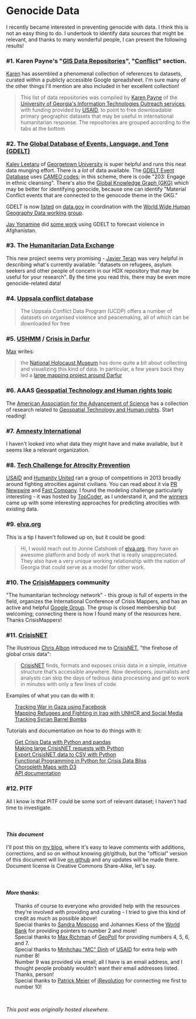 # Genocide Data

<div>
<p>I recently became interested in preventing genocide with data. I think this is not an easy thing to do. I undertook to identify data sources that might be relevant, and thanks to many wonderful people, I can present the following results!</p>
<h3>
<a class="anchor" href="https://github.com/ajschumacher/genocide_data#1-karen-paynes-gis-data-repositories-conflict-section" name="user-content-1-karen-paynes-gis-data-repositories-conflict-section"></a>#1. Karen Payne's "<a href="https://docs.google.com/spreadsheet/ccc?key=0AuApi46szKw4dDhVM1dZNmpld3dIQWdRS2NnRkZDQWc&amp;usp=drive_web#gid=47">GIS Data Repositories</a>", "<a href="https://docs.google.com/spreadsheet/ccc?key=0AuApi46szKw4dDhVM1dZNmpld3dIQWdRS2NnRkZDQWc&amp;usp=drive_web#gid=54">Conflict</a>" section.</h3>
<p><a href="http://www.cviog.uga.edu/faculty-staff/paynek">Karen</a> has assembled a phenomenal collection of references to datasets, curated within a publicly accessible Google spreadsheet. I'm sure many of the other things I'll mention are also included in her excellent collection!</p>
<blockquote><p>This list of data repositories was compiled by <a href="http://www.cviog.uga.edu/faculty-staff/paynek">Karen Payne</a> of the <a href="http://www.cviog.uga.edu/itos">University of Georgia's Information Technologies Outreach services</a>, with funding provided by <a href="http://www.usaid.gov/">USAID</a>, to point to free downloadable primary geographic datasets that may be useful in international humanitarian response. The repositories are grouped according to the tabs at the bottom</p></blockquote>
<h3>
<a class="anchor" href="https://github.com/ajschumacher/genocide_data#2-the-global-database-of-events-language-and-tone-gdelt" name="user-content-2-the-global-database-of-events-language-and-tone-gdelt"></a>#2. The <a href="http://gdeltproject.org/">Global Database of Events, Language, and Tone (GDELT)</a>
</h3>
<p><a href="http://www.kalevleetaru.com/">Kalev Leetaru</a> of <a href="http://www.georgetown.edu/">Georgetown University</a> is super helpful and runs this neat data munging effort. There is a <em>lot</em> of data available. The <a href="http://data.gdeltproject.org/events/index.html">GDELT Event Database</a> uses <a href="http://eventdata.parusanalytics.com/data.dir/cameo.html">CAMEO codes</a>; in this scheme, there is code "203: Engage in ethnic cleansing". There's also the <a href="http://data.gdeltproject.org/gkg/index.html">Global Knowledge Graph (GKG)</a> which may be better for identifying genocide, because one can identify "Material Conflict events that are connected to the genocode theme in the GKG."</p>
<p>GDELT is now <a href="http://catalog.data.gov/dataset/global-database-of-events-language-and-tone-gdelt-project">listed</a> on <a href="http://www.data.gov/">data.gov</a> in coordination with the <a href="https://wwhgd.org/">World Wide Human Geography Data working group</a>.</p>
<p><a href="https://twitter.com/jay_yonamine">Jay Yonamine</a> did <a href="http://jayyonamine.com/?p=645">some work</a> using GDELT to forecast violence in Afghanistan.</p>
<h3>
<a class="anchor" href="https://github.com/ajschumacher/genocide_data#3-the-humanitarian-data-exchange" name="user-content-3-the-humanitarian-data-exchange"></a>#3. The <a href="http://data.hdx.rwlabs.org/">Humanitarian Data Exchange</a>
</h3>
<p>This new project seems very promising - <a href="https://twitter.com/JTeran2000">Javier Teran</a> was very helpful in describing what's currently available: "datasets on refugees, asylum seekers and other people of concern in our HDX repository that may be useful for your research". By the time you read this, there may be even more genocide-related data!</p>
<h3>
<a class="anchor" href="https://github.com/ajschumacher/genocide_data#4-uppsala-conflict-database" name="user-content-4-uppsala-conflict-database"></a>#4. <a href="http://www.pcr.uu.se/research/ucdp/datasets/">Uppsala conflict database</a>
</h3>
<blockquote><p>The Uppsala Conflict Data Program (UCDP) offers a number of datasets on organised violence and peacemaking, all of which can be downloaded for free</p></blockquote>
<h3>
<a class="anchor" href="https://github.com/ajschumacher/genocide_data#5-ushmm--crisis-in-darfur" name="user-content-5-ushmm--crisis-in-darfur"></a>#5. <a href="http://www.ushmm.org/">USHMM</a> / <a href="http://www.ushmm.org/learn/mapping-initiatives/crisis-in-darfur">Crisis in Darfur</a>
</h3>
<p><a href="http://richmanmax.com/">Max</a> writes:</p>
<blockquote><p>the <a href="http://www.ushmm.org/">National Holocaust Museum</a> has done quite a bit about collecting and visualizing this kind of data. In particular, a few years back they led a <a href="http://www.ushmm.org/learn/mapping-initiatives/crisis-in-darfur">large mapping project around Darfur</a></p></blockquote>
<h3>
<a class="anchor" href="https://github.com/ajschumacher/genocide_data#6-aaas-geospatial-technology-and-human-rights-topic" name="user-content-6-aaas-geospatial-technology-and-human-rights-topic"></a>#6. AAAS <a href="http://www.aaas.org/topics/geospatial-technologies-and-human-rights">Geospatial Technology and Human rights topic</a>
</h3>
<p>The <a href="http://www.aaas.org/">American Association for the Advancement of Science</a> has a collection of research related to <a href="http://www.aaas.org/topics/geospatial-technologies-and-human-rights">Geospatial Technology and Human rights</a>. Start reading!</p>
<h3>
<a class="anchor" href="https://github.com/ajschumacher/genocide_data#7-amnesty-international" name="user-content-7-amnesty-international"></a>#7. <a href="http://www.amnesty.org/">Amnesty International</a>
</h3>
<p>I haven't looked into what data they might have and make available, but it seems like a relevant organization.</p>
<h3>
<a class="anchor" href="https://github.com/ajschumacher/genocide_data#8-tech-challenge-for-atrocity-prevention" name="user-content-8-tech-challenge-for-atrocity-prevention"></a>#8. <a href="http://www.thetechchallenge.org/">Tech Challenge for Atrocity Prevention</a>
</h3>
<p><a href="http://www.usaid.gov/">USAID</a> and <a href="http://www.humanityunited.org/">Humanity United</a> ran a group of competitions in 2013 broadly around fighting atrocities against civilians. You can read about it via <a href="http://www.prnewswire.com/news-releases/innovative-thinkers-from-around-the-world-create-new-technologies-for-predicting-mass-atrocities-231592141.html">PR Newswire</a> and <a href="http://www.fastcoexist.com/3022972/when-and-where-will-atrocities-will-occur-this-algorithm-knows">Fast Company</a>. I found the modeling challenge particularly interesting - it was hosted by <a href="http://www.topcoder.com/">TopCoder</a>, as I understand it, and the <a href="http://thetechchallenge.org/winners/model.html">winners</a> came up with some interesting approaches for predicting atrocities with existing data.</p>
<h3>
<a class="anchor" href="https://github.com/ajschumacher/genocide_data#9-elvaorg" name="user-content-9-elvaorg"></a>#9. <a href="http://elva.org/">elva.org</a>
</h3>
<p>This is a tip I haven't followed up on, but it could be good:</p>
<blockquote><p>Hi, I would reach out to Jonne Catshoek of <a href="http://elva.org/">elva.org</a>, they have an awesome platform and body of work that is really unappreciated. They also have a very unique working relationship with the nation of Georgia that could serve as a model for other work.</p></blockquote>
<h3>
<a class="anchor" href="https://github.com/ajschumacher/genocide_data#10-the-crisismappers-community" name="user-content-10-the-crisismappers-community"></a>#10. The <a href="http://crisismappers.net/">CrisisMappers</a> community</h3>
<p>"The humanitarian technology network" - this group is full of experts in the field, organizes the International Conference of Crisis Mappers, and has an active and helpful <a href="https://groups.google.com/forum/#!forum/crisismappers">Google Group</a>. The group is closed membership but welcoming; connecting there is how I found many of the resources here. Thanks CrisisMappers!</p>
<h3>
<a class="anchor" href="https://github.com/ajschumacher/genocide_data#11-crisisnet" name="user-content-11-crisisnet"></a>#11. <a href="http://crisis.net/">CrisisNET</a>
</h3>
<p>The illustrious <a href="https://twitter.com/chrisalbon">Chris Albon</a> introduced me to <a href="http://crisis.net/">CrisisNET</a>, "the firehose of global crisis data":</p>
<blockquote><p><a href="http://crisis.net/">CrisisNET</a> finds, formats and exposes crisis data in a simple, intuitive structure that&#8217;s accessible anywhere. Now developers, journalists and analysts can skip the days of tedious data processing and get to work in minutes with only a few lines of code.</p></blockquote>
<p>Examples of what you can do with it:</p>
<ul class="task-list">
<li><a href="http://blog.crisis.net/tracking-gaza-at-war-using-facebook/">Tracking War in Gaza using Facebook</a></li>
<li><a href="http://blog.crisis.net/mapping-refugees-in-iraq/">Mapping Refugees and Fighting in Iraq with UNHCR and Social Media</a></li>
<li><a href="http://blog.crisis.net/tracking-syrian-barrel-bombs/">Tracking Syrian Barrel Bombs</a></li>
</ul>
<p>Tutorials and documentation on how to do things with it:</p>
<ul class="task-list">
<li><a href="http://blog.crisis.net/get-crisis-data-with-python-and-pandas/">Get Crisis Data with Python and pandas</a></li>
<li><a href="http://blog.crisis.net/making-large-crisisnet-requests-using-python/">Making large CrisisNET requests with Python</a></li>
<li><a href="http://blog.crisis.net/export-requests-to-csv-with-python/">Export CrisisNET data to CSV with Python</a></li>
<li><a href="http://blog.crisis.net/functional-programming-in-python-for-crisis-data-bliss/">Functional Programming in Python for Crisis Data Bliss</a></li>
<li><a href="http://blog.crisis.net/choropleth-maps-with-d3/">Choropleth Maps with D3</a></li>
<li><a href="http://api.crisis.net/page/documentation">API documentation</a></li>
</ul>
<h3>
<a class="anchor" href="https://github.com/ajschumacher/genocide_data#12-pitf" name="user-content-12-pitf"></a>#12. PITF</h3>
<p>All I know is that PITF could be some sort of relevant dataset; I haven't had time to investigate.</p>
<h4>&#160;</h4>
<h4>
<a class="anchor" href="https://github.com/ajschumacher/genocide_data#this-document" name="user-content-this-document"></a><em>This document</em>
</h4>
<p>I'll post this on <a href="http://planspace.org/">my blog</a>, where it's easy to leave comments with additions, corrections, and so on without knowing git/github, but the "official" version of this document will live <a href="http://github.com/ajschumacher/genocide_data/">on github</a> and any updates will be made there. Document license is Creative Commons Share-Alike, let's say.</p>
<h4>&#160;</h4>
<h4>
<a class="anchor" href="https://github.com/ajschumacher/genocide_data#more-thanks" name="user-content-more-thanks"></a><em>More thanks</em>:</h4>
<ul class="task-list">
<li>Thanks of course to everyone who provided help with the resources they're involved with providing and curating - I tried to give this kind of credit as much as possible above!</li>
<li>Special thanks to <a href="https://twitter.com/sandramoscoso">Sandra Moscoso</a> and Johannes Kiess of the <a href="http://www.worldbank.org/">World Bank</a> for providing pointers to number 2 and more!</li>
<li>Special thanks to <a href="http://richmanmax.com/">Max Richman</a> of <a href="http://research.geopoll.com/">GeoPoll</a> for providing numbers 4, 5, 6, and 7.</li>
<li>Special thanks to <a href="https://twitter.com/minhchaudinh">Minhchau "MC" Dinh</a> of <a href="http://www.usaid.gov/">USAID</a> for extra help with number 8!</li>
<li>Number 9 was provided via email; all I have is an email address, and I thought people probably wouldn't want their email addresses listed. Thanks, person!</li>
<li>Special thanks to <a href="https://twitter.com/PatrickMeier">Patrick Meier</a> of <a href="http://irevolution.net/">iRevolution</a> for connecting me first to number 10!</li>
</ul>
<br>
</div>


*This post was originally hosted elsewhere.*
